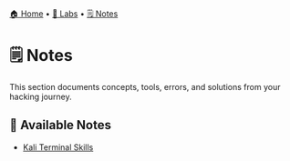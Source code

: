 [🏠 Home](../README.md) • [🧪 Labs](../labs/README.md) • [🗒️ Notes](../notes/README.md)

# 🗒️ Notes

This section documents concepts, tools, errors, and solutions from your hacking journey.

## 📄 Available Notes

- [Kali Terminal Skills](terminal-skills.md)
